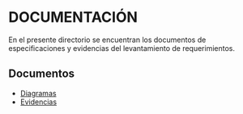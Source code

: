# DOCUMENTACIÓN
En el presente directorio se encuentran los documentos de especificaciones y evidencias del levantamiento de requerimientos.

## Documentos
- [Diagramas]()
- [Evidencias]()
